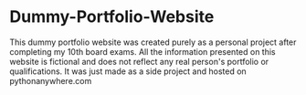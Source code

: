 # Dummy-Portfolio-Website
This dummy portfolio website was created purely as a personal project after completing my 10th board exams. All the information presented on this website is fictional and does not reflect any real person's portfolio or qualifications. It was just made as a side project and hosted on pythonanywhere.com  
